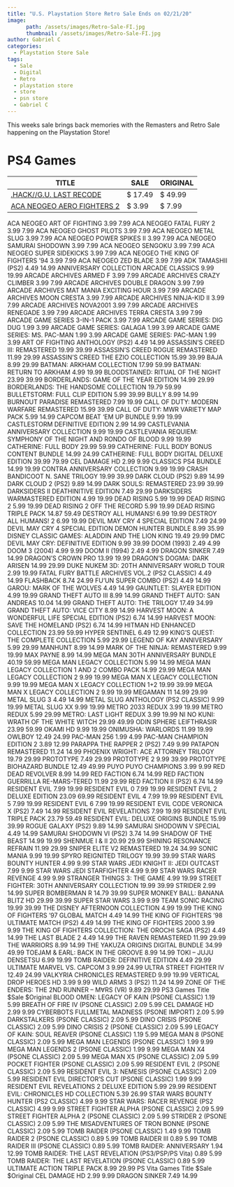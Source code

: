 ```yaml
---
title: "U.S. Playstation Store Retro Sale Ends on 02/21/20"
image:
      path: /assets/images/Retro-Sale-FI.jpg
      thumbnail: /assets/images/Retro-Sale-FI.jpg
author: Gabriel C
categories:
  - Playstation Store Sale
tags:
  - Sale
  - Digital
  - Retro
  - playstation store
  - store
  - psn store
  - Gabriel C
---
```

This weeks sale brings back memories with the Remasters and Retro Sale happening on the Playstation Store!


# PS4 Games

| TITLE         | SALE |  ORIGINAL                                                      |
|------------------|--------|--------------------------------------------------------------|
| [.HACK//G.U. LAST RECODE](#) | $ 17.49 | $ 49.99 |
| [ACA NEOGEO AERO FIGHTERS 2](#) | $ 3.99 | $ 7.99 |


ACA NEOGEO ART OF FIGHTING	3.99	7.99
ACA NEOGEO FATAL FURY 2	3.99	7.99
ACA NEOGEO GHOST PILOTS	3.99	7.99
ACA NEOGEO METAL SLUG	3.99	7.99
ACA NEOGEO POWER SPIKES II	3.99	7.99
ACA NEOGEO SAMURAI SHODOWN	3.99	7.99
ACA NEOGEO SENGOKU	3.99	7.99
ACA NEOGEO SUPER SIDEKICKS	3.99	7.99
ACA NEOGEO THE KING OF FIGHTERS ’94	3.99	7.99
ACA NEOGEO ZED BLADE	3.99	7.99
ADK TAMASHII (PS2)	4.49	14.99
ANNIVERSARY COLLECTION ARCADE CLASSICS	9.99	19.99
ARCADE ARCHIVES ARMED F	3.99	7.99
ARCADE ARCHIVES CRAZY CLIMBER	3.99	7.99
ARCADE ARCHIVES DOUBLE DRAGON	3.99	7.99
ARCADE ARCHIVES MAT MANIA EXCITING HOUR	3.99	7.99
ARCADE ARCHIVES MOON CRESTA	3.99	7.99
ARCADE ARCHIVES NINJA-KID II	3.99	7.99
ARCADE ARCHIVES NOVA2001	3.99	7.99
ARCADE ARCHIVES RENEGADE	3.99	7.99
ARCADE ARCHIVES TERRA CRESTA	3.99	7.99
ARCADE GAME SERIES 3-IN-1 PACK	3.99	7.99
ARCADE GAME SERIES: DIG DUG	1.99	3.99
ARCADE GAME SERIES: GALAGA	1.99	3.99
ARCADE GAME SERIES: MS. PAC-MAN	1.99	3.99
ARCADE GAME SERIES: PAC-MAN	1.99	3.99
ART OF FIGHTING ANTHOLOGY (PS2)	4.49	14.99
ASSASSIN’S CREED III: REMASTERED	19.99	39.99
ASSASSIN’S CREED ROGUE REMASTERED	11.99	29.99
ASSASSIN’S CREED THE EZIO COLLECTION	15.99	39.99
BAJA	8.99	29.99
BATMAN: ARKHAM COLLECTION	17.99	59.99
BATMAN: RETURN TO ARKHAM	4.99	19.99
BLOODSTAINED: RITUAL OF THE NIGHT	23.99	39.99
BORDERLANDS: GAME OF THE YEAR EDITION	14.99	29.99
BORDERLANDS: THE HANDSOME COLLECTION	19.79	59.99
BULLETSTORM: FULL CLIP EDITION	5.99	39.99
BULLY	8.99	14.99
BURNOUT PARADISE REMASTERED	7.99	19.99
CALL OF DUTY: MODERN WARFARE REMASTERED	15.99	39.99
CALL OF DUTY: MWR VARIETY MAP PACK	5.99	14.99
CAPCOM BEAT ‘EM UP BUNDLE	9.99	19.99
CASTLESTORM DEFINITIVE EDITION	2.99	14.99
CASTLEVANIA ANNIVERSARY COLLECTION	9.99	19.99
CASTLEVANIA REQUIEM: SYMPHONY OF THE NIGHT AND RONDO OF BLOOD	9.99	19.99
CATHERINE: FULL BODY	29.99	59.99
CATHERINE: FULL BODY BONUS CONTENT BUNDLE	14.99	24.99
CATHERINE: FULL BODY DIGITAL DELUXE EDITION	39.99	79.99
CEL DAMAGE HD	2.99	9.99
CLASSICS PS4 BUNDLE	14.99	19.99
CONTRA ANNIVERSARY COLLECTION	9.99	19.99
CRASH BANDICOOT N. SANE TRILOGY	19.99	39.99
DARK CLOUD (PS2)	9.89	14.99
DARK CLOUD 2 (PS2)	9.89	14.99
DARK SOULS: REMASTERED	23.99	39.99
DARKSIDERS II DEATHINITIVE EDITION	7.49	29.99
DARKSIDERS WARMASTERED EDITION	4.99	19.99
DEAD RISING	5.99	19.99
DEAD RISING 2	5.99	19.99
DEAD RISING 2 OFF THE RECORD	5.99	19.99
DEAD RISING TRIPLE PACK	14.87	59.49
DESTROY ALL HUMANS!	6.99	19.99
DESTROY ALL HUMANS! 2	6.99	19.99
DEVIL MAY CRY 4 SPECIAL EDITION	7.49	24.99
DEVIL MAY CRY 4 SPECIAL EDITION DEMON HUNTER BUNDLE	8.99	35.99
DISNEY CLASSIC GAMES: ALADDIN AND THE LION KING	19.49	29.99
DMC DEVIL MAY CRY: DEFINITIVE EDITION	9.99	39.99
DOOM (1993)	2.49	4.99
DOOM 3 (2004)	4.99	9.99
DOOM II (1994)	2.49	4.99
DRAGON SINKER	7.49	14.99
DRAGON’S CROWN PRO	13.99	19.99
DRAGON’S DOGMA: DARK ARISEN	14.99	29.99
DUKE NUKEM 3D: 20TH ANNIVERSARY WORLD TOUR	2.99	19.99
FATAL FURY BATTLE ARCHIVES VOL.2 (PS2 CLASSIC)	4.49	14.99
FLASHBACK	8.74	24.99
FU’UN SUPER COMBO (PS2)	4.49	14.99
GAROU: MARK OF THE WOLVES	4.49	14.99
GAUNTLET: SLAYER EDITION	4.99	19.99
GRAND THEFT AUTO III	8.99	14.99
GRAND THEFT AUTO: SAN ANDREAS	10.04	14.99
GRAND THEFT AUTO: THE TRILOGY	17.49	34.99
GRAND THEFT AUTO: VICE CITY	8.99	14.99
HARVEST MOON: A WONDERFUL LIFE SPECIAL EDITION (PS2)	6.74	14.99
HARVEST MOON: SAVE THE HOMELAND (PS2)	6.74	14.99
HITMAN HD ENHANCED COLLECTION	23.99	59.99
HYPER SENTINEL	6.49	12.99
KING’S QUEST: THE COMPLETE COLLECTION	5.99	29.99
LEGEND OF KAY ANNIVERSARY	5.99	29.99
MANHUNT	8.99	14.99
MARK OF THE NINJA: REMASTERED	9.99	19.99
MAX PAYNE	8.99	14.99
MEGA MAN 30TH ANNIVERSARY BUNDLE	40.19	59.99
MEGA MAN LEGACY COLLECTION	5.99	14.99
MEGA MAN LEGACY COLLECTION 1 AND 2 COMBO PACK	14.99	29.99
MEGA MAN LEGACY COLLECTION 2	9.99	19.99
MEGA MAN X LEGACY COLLECTION	9.99	19.99
MEGA MAN X LEGACY COLLECTION 1+2	19.99	39.99
MEGA MAN X LEGACY COLLECTION 2	9.99	19.99
MEGAMAN 11	14.99	29.99
METAL SLUG 3	4.49	14.99
METAL SLUG ANTHOLOGY (PS2 CLASSIC)	9.99	19.99
METAL SLUG XX	9.99	19.99
METRO 2033 REDUX	3.99	19.99
METRO REDUX	5.99	29.99
METRO: LAST LIGHT REDUX	3.99	19.99
NI NO KUNI: WRATH OF THE WHITE WITCH	29.99	49.99
ODIN SPHERE LEIFTHRASIR	23.99	59.99
OKAMI HD	9.99	19.99
ONIMUSHA: WARLORDS	11.99	19.99
OWLBOY	12.49	24.99
PAC-MAN 256	1.99	4.99
PAC-MAN CHAMPION EDITION 2	3.89	12.99
PARAPPA THE RAPPER 2 (PS2)	7.49	9.99
PATAPON REMASTERED	11.24	14.99
PHOENIX WRIGHT: ACE ATTORNEY TRILOGY	19.79	29.99
PROTOTYPE	7.49	29.99
PROTOTYPE 2	9.99	39.99
PROTOTYPE BIOHAZARD BUNDLE	12.49	49.99
PUYO PUYO CHAMPIONS	3.99	9.99
RED DEAD REVOLVER	8.99	14.99
RED FACTION	6.74	14.99
RED FACTION GUERRILLA RE-MARS-TERED	11.99	29.99
RED FACTION II (PS2)	6.74	14.99
RESIDENT EVIL	7.99	19.99
RESIDENT EVIL 0	7.99	19.99
RESIDENT EVIL 2 DELUXE EDITION	23.09	69.99
RESIDENT EVIL 4	7.99	19.99
RESIDENT EVIL 5	7.99	19.99
RESIDENT EVIL 6	7.99	19.99
RESIDENT EVIL CODE VERONICA X (PS2)	7.49	14.99
RESIDENT EVIL REVELATIONS	7.99	19.99
RESIDENT EVIL TRIPLE PACK	23.79	59.49
RESIDENT EVIL: DELUXE ORIGINS BUNDLE	15.99	39.99
ROGUE GALAXY (PS2)	9.89	14.99
SAMURAI SHODOWN V SPECIAL	4.49	14.99
SAMURAI SHODOWN VI (PS2)	3.74	14.99
SHADOW OF THE BEAST	14.99	19.99
SHENMUE I & II	20.99	29.99
SHINING RESONANCE REFRAIN	11.99	29.99
SNIPER ELITE V2 REMASTERED	19.24	34.99
SONIC MANIA	9.99	19.99
SPYRO REIGNITED TRILOGY	19.99	39.99
STAR WARS BOUNTY HUNTER	4.99	9.99
STAR WARS JEDI KNIGHT II: JEDI OUTCAST	7.99	9.99
STAR WARS JEDI STARFIGHTER	4.99	9.99
STAR WARS RACER REVENGE	4.99	9.99
STRANGER THINGS 3: THE GAME	4.99	19.99
STREET FIGHTER: 30TH ANNIVERSARY COLLECTION	19.99	39.99
STRIDER	2.99	14.99
SUPER BOMBERMAN R	14.79	39.99
SUPER MONKEY BALL: BANANA BLITZ HD	29.99	39.99
SUPER STAR WARS	3.99	9.99
TEAM SONIC RACING	19.99	39.99
THE DISNEY AFTERNOON COLLECTION	4.99	19.99
THE KING OF FIGHTERS ’97 GLOBAL MATCH	4.49	14.99
THE KING OF FIGHTERS ’98 ULTIMATE MATCH (PS2)	4.49	14.99
THE KING OF FIGHTERS 2000	3.99	9.99
THE KING OF FIGHTERS COLLECTION: THE OROCHI SAGA (PS2)	4.49	14.99
THE LAST BLADE 2	4.49	14.99
THE RAVEN REMASTERED	11.99	29.99
THE WARRIORS	8.99	14.99
THE YAKUZA ORIGINS DIGITAL BUNDLE	34.99	49.99
TOEJAM & EARL: BACK IN THE GROOVE	8.99	14.99
TOKI – JUJU DENSETSU	6.99	19.99
TOMB RAIDER: DEFINITIVE EDITION	4.49	29.99
ULTIMATE MARVEL VS. CAPCOM 3	9.99	24.99
ULTRA STREET FIGHTER IV	12.49	24.99
VALKYRIA CHRONICLES REMASTERED	9.99	19.99
VERTICAL DROP HEROES HD	3.99	9.99
WILD ARMS 3 (PS2)	11.24	14.99
ZONE OF THE ENDERS: THE 2ND RUNNER – M∀RS (VR)	9.89	29.99
PS3 Games
Title	$Sale	$Original
BLOOD OMEN: LEGACY OF KAIN (PSONE CLASSIC)	1.19	5.99
BREATH OF FIRE IV (PSONE CLASSIC)	2.09	5.99
CEL DAMAGE HD	2.99	9.99
CYBERBOTS FULLMETAL MADNESS (PSONE IMPORT)	2.09	5.99
DARKSTALKERS (PSONE CLASSIC)	2.09	5.99
DINO CRISIS (PSONE CLASSIC)	2.09	5.99
DINO CRISIS 2 (PSONE CLASSIC)	2.09	5.99
LEGACY OF KAIN: SOUL REAVER (PSONE CLASSIC)	1.19	5.99
MEGA MAN 8 (PSONE CLASSIC)	2.09	5.99
MEGA MAN LEGENDS (PSONE CLASSIC)	1.99	9.99
MEGA MAN LEGENDS 2 (PSONE CLASSIC)	1.99	9.99
MEGA MAN X4 (PSONE CLASSIC)	2.09	5.99
MEGA MAN X5 (PSONE CLASSIC)	2.09	5.99
POCKET FIGHTER (PSONE CLASSIC)	2.09	5.99
RESIDENT EVIL 2 (PSONE CLASSIC)	2.09	5.99
RESIDENT EVIL 3: NEMESIS (PSONE CLASSIC)	2.09	5.99
RESIDENT EVIL DIRECTOR’S CUT (PSONE CLASSIC)	1.99	9.99
RESIDENT EVIL REVELATIONS 2 DELUXE EDITION	5.99	29.99
RESIDENT EVIL: CHRONICLES HD COLLECTION	5.39	26.99
STAR WARS BOUNTY HUNTER (PS2 CLASSIC)	4.99	9.99
STAR WARS: RACER REVENGE (PS2 CLASSIC)	4.99	9.99
STREET FIGHTER ALPHA (PSONE CLASSIC)	2.09	5.99
STREET FIGHTER ALPHA 2 (PSONE CLASSIC)	2.09	5.99
STRIDER 2 (PSONE CLASSIC)	2.09	5.99
THE MISADVENTURES OF TRON BONNE (PSONE CLASSIC)	2.09	5.99
TOMB RAIDER (PSONE CLASSIC)	1.49	9.99
TOMB RAIDER 2 (PSONE CLASSIC)	0.89	5.99
TOMB RAIDER III	0.89	5.99
TOMB RAIDER III (PSONE CLASSIC)	0.89	5.99
TOMB RAIDER: ANNIVERSARY	1.94	12.99
TOMB RAIDER: THE LAST REVELATION (PS3/PSP/PS Vita)	0.89	5.99
TOMB RAIDER: THE LAST REVELATION (PSONE CLASSIC)	0.89	5.99
ULTIMATE ACTION TRIPLE PACK	8.99	29.99
PS Vita Games
Title	$Sale	$Original
CEL DAMAGE HD	2.99	9.99
DRAGON SINKER	7.49	14.99
